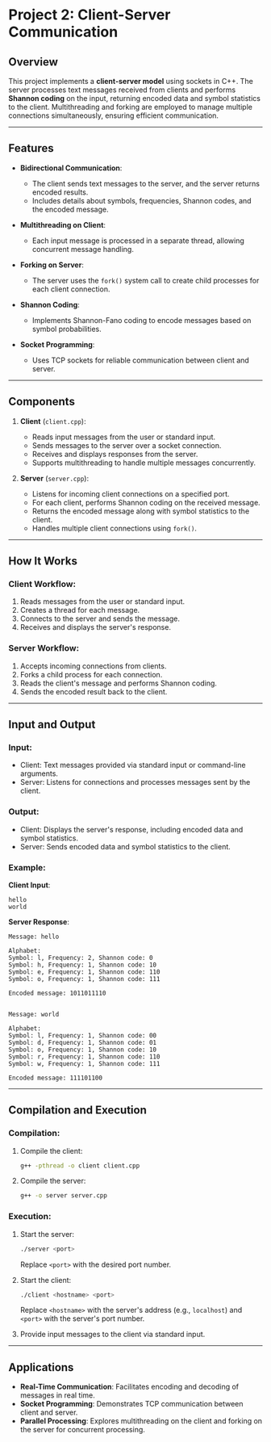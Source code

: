 
# Project 2: Client-Server Communication

## Overview
This project implements a **client-server model** using sockets in C++. The server processes text messages received from clients and performs **Shannon coding** on the input, returning encoded data and symbol statistics to the client. Multithreading and forking are employed to manage multiple connections simultaneously, ensuring efficient communication.

---

## Features
- **Bidirectional Communication**:
  - The client sends text messages to the server, and the server returns encoded results.
  - Includes details about symbols, frequencies, Shannon codes, and the encoded message.

- **Multithreading on Client**:
  - Each input message is processed in a separate thread, allowing concurrent message handling.

- **Forking on Server**:
  - The server uses the `fork()` system call to create child processes for each client connection.

- **Shannon Coding**:
  - Implements Shannon-Fano coding to encode messages based on symbol probabilities.

- **Socket Programming**:
  - Uses TCP sockets for reliable communication between client and server.

---

## Components
1. **Client** (`client.cpp`):
   - Reads input messages from the user or standard input.
   - Sends messages to the server over a socket connection.
   - Receives and displays responses from the server.
   - Supports multithreading to handle multiple messages concurrently.

2. **Server** (`server.cpp`):
   - Listens for incoming client connections on a specified port.
   - For each client, performs Shannon coding on the received message.
   - Returns the encoded message along with symbol statistics to the client.
   - Handles multiple client connections using `fork()`.

---

## How It Works
### Client Workflow:
1. Reads messages from the user or standard input.
2. Creates a thread for each message.
3. Connects to the server and sends the message.
4. Receives and displays the server's response.

### Server Workflow:
1. Accepts incoming connections from clients.
2. Forks a child process for each connection.
3. Reads the client's message and performs Shannon coding.
4. Sends the encoded result back to the client.

---

## Input and Output
### Input:
- Client: Text messages provided via standard input or command-line arguments.
- Server: Listens for connections and processes messages sent by the client.

### Output:
- Client: Displays the server's response, including encoded data and symbol statistics.
- Server: Sends encoded data and symbol statistics to the client.

### Example:
**Client Input**:
```
hello
world
```

**Server Response**:
```
Message: hello

Alphabet:
Symbol: l, Frequency: 2, Shannon code: 0
Symbol: h, Frequency: 1, Shannon code: 10
Symbol: e, Frequency: 1, Shannon code: 110
Symbol: o, Frequency: 1, Shannon code: 111

Encoded message: 1011011110


Message: world

Alphabet:
Symbol: l, Frequency: 1, Shannon code: 00
Symbol: d, Frequency: 1, Shannon code: 01
Symbol: o, Frequency: 1, Shannon code: 10
Symbol: r, Frequency: 1, Shannon code: 110
Symbol: w, Frequency: 1, Shannon code: 111

Encoded message: 111101100
```

---

## Compilation and Execution
### Compilation:
1. Compile the client:
   ```bash
   g++ -pthread -o client client.cpp
   ```
2. Compile the server:
   ```bash
   g++ -o server server.cpp
   ```

### Execution:
1. Start the server:
   ```bash
   ./server <port>
   ```
   Replace `<port>` with the desired port number.

2. Start the client:
   ```bash
   ./client <hostname> <port>
   ```
   Replace `<hostname>` with the server's address (e.g., `localhost`) and `<port>` with the server's port number.

3. Provide input messages to the client via standard input.

---

## Applications
- **Real-Time Communication**: Facilitates encoding and decoding of messages in real time.
- **Socket Programming**: Demonstrates TCP communication between client and server.
- **Parallel Processing**: Explores multithreading on the client and forking on the server for concurrent processing.
